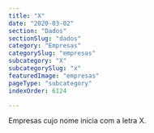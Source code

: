```yaml
---
title: "X"
date: "2020-03-02"
section: "Dados"
sectionSlug: "dados"
category: "Empresas"
categorySlug: "empresas"
subcategory: "X"
subcategorySlug: "x"
featuredImage: "empresas"
pageType: "subcategory"
indexOrder: 6124

---
```


Empresas cujo nome inicia com a letra X.